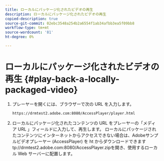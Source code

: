 ```yaml
---
title: ローカルにパッケージ化されたビデオの再生
description: ローカルにパッケージ化されたビデオの再生
copied-description: true
source-git-commit: 02ebc3548a254b2a6554f1ab34afbb3ea5f09bb8
workflow-type: tm+mt
source-wordcount: '81'
ht-degree: 0%

---
```


# ローカルにパッケージ化されたビデオの再生 {#play-back-a-locally-packaged-video}

1. プレーヤーを開くには、ブラウザーで次の URL を入力します。

   ```
   https://drmtest2.adobe.com:8080/AccessPlayer/player.html
   ```

1. ローカルにパッケージ化されたコンテンツの URL をプレーヤーの「メディア URL 」フィールドに入力して、再生します。
ローカルにパッケージされたコンテンツにインターネットからアクセスできない場合は、Adobeサンプルビデオプレーヤー (AccessPlayer) を ht からダウンロードできます<span></span>tp://drmtest2.adobe.com:8080/AccessPlayer.zipを開き、使用するローカル Web サーバーに配置します。
